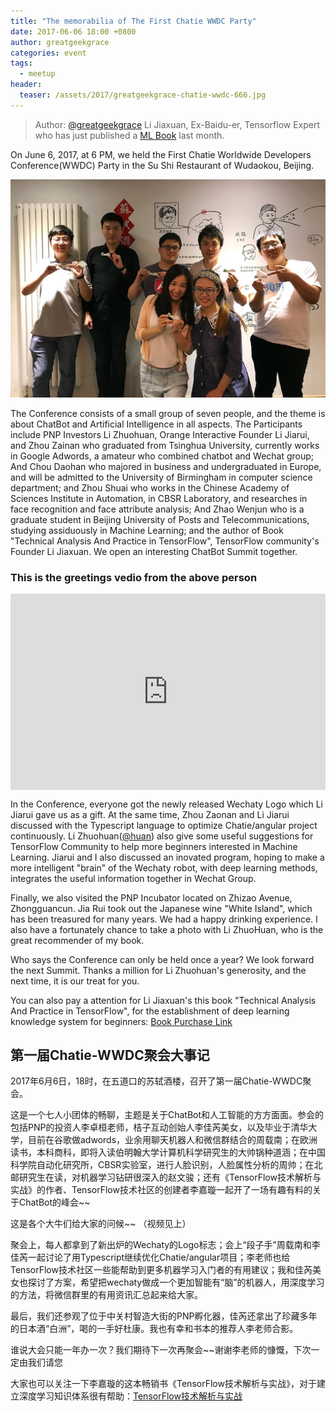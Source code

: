 ```yaml
---
title: "The memorabilia of The First Chatie WWDC Party"
date: 2017-06-06 18:00 +0800
author: greatgeekgrace
categories: event
tags:
  - meetup
header:
  teaser: /assets/2017/greatgeekgrace-chatie-wwdc-666.jpg
---
```


> Author: [@greatgeekgrace](https://github.com/greatgeekgrace) Li Jiaxuan, Ex-Baidu-er, Tensorflow Expert who has just published a [ML Book](http://item.jd.com/12073631.html) last month.

On June 6, 2017, at 6 PM, we held the First Chatie Worldwide Developers Conference(WWDC) Party in the Su Shi Restaurant of Wudaokou, Beijing.

![Chatie WWDC Photo][dinner-photo]

The Conference consists of a small group of seven people, and the theme is about ChatBot and Artificial Intelligence in all aspects. The Participants include PNP Investors Li Zhuohuan, Orange Interactive Founder Li Jiarui, and Zhou Zainan who graduated from Tsinghua University, currently works in Google Adwords, a amateur who combined chatbot and Wechat group; And Chou Daohan who majored in business and undergraduated in Europe, and will be admitted to the University of Birmingham in computer science department; and Zhou Shuai who works in the Chinese Academy of Sciences Institute in Automation, in CBSR Laboratory, and researches in face recognition and face attribute analysis; And Zhao Wenjun who is a graduate student in Beijing University of Posts and Telecommunications, studying assiduously in Machine Learning; and the author of Book "Technical Analysis And Practice in TensorFlow", TensorFlow community's Founder Li Jiaxuan. We open an interesting ChatBot Summit together.

<!--more-->

### This is the greetings vedio from the above person

<div class="video-container" style="
    position: relative;
    padding-bottom:56.25%;
    padding-top:30px;
    height:0;
    overflow:hidden;
">
<iframe width="560" height="315" src="https://www.youtube.com/embed/Kd_I-nvdn9I" frameborder="0" allowfullscreen="" style="
    position: absolute;
    top:0;
    left:0;
    width:100%;
    height:100%;
"></iframe></div>

In the Conference, everyone got the newly released Wechaty Logo which Li Jiarui gave us as a gift. At the same time, Zhou Zaonan and Li Jiarui discussed with the Typescript language to optimize Chatie/angular project continuously. Li Zhuohuan([@huan](https://github.com/huan)) also give some useful suggestions for TensorFlow Community to help more beginners interested in Machine Learning. Jiarui and I also discussed an inovated program, hoping to make a more intelligent "brain" of the Wechaty robot, with deep learning methods, integrates the useful information together in Wechat Group.

Finally, we also visited the PNP Incubator located on Zhizao Avenue, Zhongguancun. Jia Rui took out the Japanese wine "White Island", which has been treasured for many years. We had a happy drinking experience. I also have a fortunately chance to take a photo with Li ZhuoHuan, who is the great recommender of my book.

Who says the Conference can only be held once a year? We look forward the next Summit. Thanks a million for Li Zhuohuan's generosity, and the next time, it is our treat for you.

You can also pay a attention for Li Jiaxuan's this book "Technical Analysis And Practice in TensorFlow", for the establishment of deep learning knowledge system for beginners: [Book Purchase Link](http://item.jd.com/12073631.html)

## 第一届Chatie-WWDC聚会大事记

2017年6月6日，18时，在五道口的苏轼酒楼，召开了第一届Chatie-WWDC聚会。

这是一个七人小团体的畅聊，主题是关于ChatBot和人工智能的方方面面。参会的包括PNP的投资人李卓桓老师，桔子互动创始人李佳芮美女，以及毕业于清华大学，目前在谷歌做adwords，业余用聊天机器人和微信群结合的周载南；在欧洲读书，本科商科，即将入读伯明翰大学计算机科学研究生的大帅锅种道涵；在中国科学院自动化研究所，CBSR实验室，进行人脸识别，人脸属性分析的周帅；在北邮研究生在读，对机器学习钻研很深入的赵文骏；还有《TensorFlow技术解析与实战》的作者、TensorFlow技术社区的创建者李嘉璇一起开了一场有趣有料的关于ChatBot的峰会~~

这是各个大牛们给大家的问候~~ （视频见上）

聚会上，每人都拿到了新出炉的Wechaty的Logo标志；会上“段子手”周载南和李佳芮一起讨论了用Typescript继续优化Chatie/angular项目；李老师也给TensorFlow技术社区一些能帮助到更多机器学习入门者的有用建议；我和佳芮美女也探讨了方案，希望把wechaty做成一个更加智能有“脑”的机器人，用深度学习的方法，将微信群里的有用资讯汇总起来给大家。

最后，我们还参观了位于中关村智造大街的PNP孵化器，佳芮还拿出了珍藏多年的日本酒“白洲”，喝的一手好杜康。我也有幸和书本的推荐人李老师合影。

谁说大会只能一年办一次？我们期待下一次再聚会~~谢谢李老师的慷慨，下次一定由我们请您

大家也可以关注一下李嘉璇的这本畅销书《TensorFlow技术解析与实战》，对于建立深度学习知识体系很有帮助：[TensorFlow技术解析与实战](http://item.jd.com/12073631.html)

[dinner-photo]: /assets/2017/greatgeekgrace-chatie-wwdc-666.jpg
